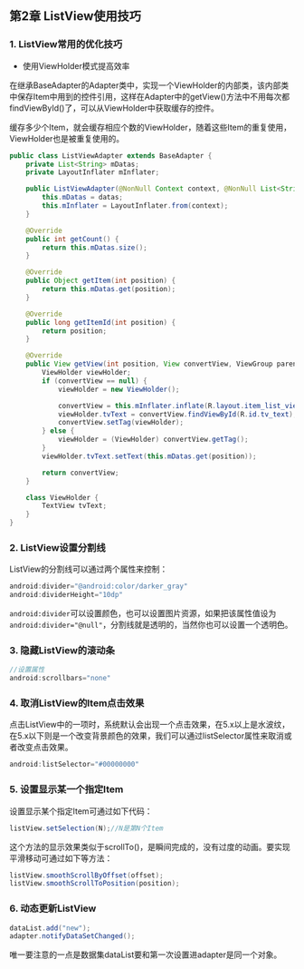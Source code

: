 ## 第2章 ListView使用技巧

### 1. ListView常用的优化技巧

- 使用ViewHolder模式提高效率

在继承BaseAdapter的Adapter类中，实现一个ViewHolder的内部类，该内部类中保存Item中用到的控件引用，这样在Adapter中的getView()方法中不用每次都findViewById()了，可以从ViewHolder中获取缓存的控件。

缓存多少个Item，就会缓存相应个数的ViewHolder，随着这些Item的重复使用，ViewHolder也是被重复使用的。

```java
public class ListViewAdapter extends BaseAdapter {
    private List<String> mDatas;
    private LayoutInflater mInflater;

    public ListViewAdapter(@NonNull Context context, @NonNull List<String> datas) {
        this.mDatas = datas;
        this.mInflater = LayoutInflater.from(context);
    }

    @Override
    public int getCount() {
        return this.mDatas.size();
    }

    @Override
    public Object getItem(int position) {
        return this.mDatas.get(position);
    }

    @Override
    public long getItemId(int position) {
        return position;
    }

    @Override
    public View getView(int position, View convertView, ViewGroup parent) {
        ViewHolder viewHolder;
        if (convertView == null) {
            viewHolder = new ViewHolder();

            convertView = this.mInflater.inflate(R.layout.item_list_view, parent, false);
            viewHolder.tvText = convertView.findViewById(R.id.tv_text);
            convertView.setTag(viewHolder);
        } else {
            viewHolder = (ViewHolder) convertView.getTag();
        }
        viewHolder.tvText.setText(this.mDatas.get(position));

        return convertView;
    }

    class ViewHolder {
        TextView tvText;
    }
}
```

### 2. ListView设置分割线

ListView的分割线可以通过两个属性来控制：

```java
android:divider="@android:color/darker_gray"
android:dividerHeight="10dp"
```

`android:divider`可以设置颜色，也可以设置图片资源，如果把该属性值设为`android:divider="@null"`，分割线就是透明的，当然你也可以设置一个透明色。

### 3. 隐藏ListView的滚动条

```java
//设置属性
android:scrollbars="none"
```

### 4. 取消ListView的Item点击效果

点击ListView中的一项时，系统默认会出现一个点击效果，在5.x以上是水波纹，在5.x以下则是一个改变背景颜色的效果，我们可以通过listSelector属性来取消或者改变点击效果。

```java
android:listSelector="#00000000"
```

### 5. 设置显示某一个指定Item

设置显示某个指定Item可通过如下代码：

```java
listView.setSelection(N);//N是第N个Item
```

这个方法的显示效果类似于scrollTo()，是瞬间完成的，没有过度的动画。要实现平滑移动可通过如下等方法：

```java
listView.smoothScrollByOffset(offset);
listView.smoothScrollToPosition(position);
```

### 6. 动态更新ListView

```java
dataList.add("new");
adapter.notifyDataSetChanged();
```

唯一要注意的一点是数据集dataList要和第一次设置进adapter是同一个对象。